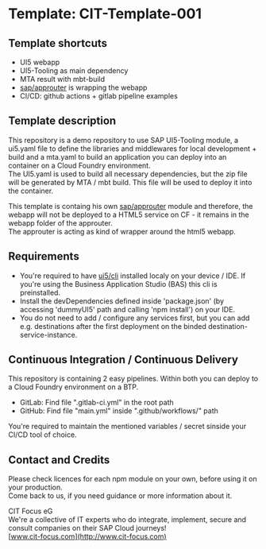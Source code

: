 # Template: CIT-Template-001
## Template shortcuts
* UI5 webapp
* UI5-Tooling as main dependency
* MTA result with mbt-build
* [sap/approuter](https://www.npmjs.com/package/@sap/approuter) is wrapping the webapp
* CI/CD: github actions + gitlab pipeline examples

## Template description
This repository is a demo repository to use SAP UI5-Tooling module, a ui5.yaml file to define the libraries and middlewares for local development + build and a mta.yaml to build an application you can deploy into an container on a Cloud Foundry environment.  
The UI5.yaml is used to build all necessary dependencies, but the zip file will be generated by MTA / mbt build. This file will be used to deploy it into the container.  

This template is containg his own [sap/approuter](https://www.npmjs.com/package/@sap/approuter) module and therefore, the webapp will not be deployed to a HTML5 service on CF - it remains in the webapp folder of the approuter.  
The approuter is acting as kind of wrapper around the html5 webapp.  

## Requirements
* You're required to have [ui5/cli](https://www.npmjs.com/package/@ui5/cli) installed localy on your device / IDE. If you're using the Business Application Studio (BAS) this cli is preinstalled.
* Install the devDependencies defined inside 'package.json' (by accessing 'dummyUI5' path and calling 'npm install') on your IDE.
* You do not need to add / configure any services first, but you can add e.g. destinations after the first deployment on the binded destination-service-instance.

## Continuous Integration / Continuous Delivery
This repository is containing 2 easy pipelines. Within both you can deploy to a Cloud Foundry environment on a BTP. 
* GitLab: Find file ".gitlab-ci.yml" in the root path  
* GitHub: Find file "main.yml" inside ".github/workflows/" path  

You're required to maintain the mentioned variables / secret sinside your CI/CD tool of choice.  

## Contact and Credits
Please check licences for each npm module on your own, before using it on your production.  
Come back to us, if you need guidance or more information about it.  

CIT Focus eG  
We're a collective of IT experts who do integrate, implement, secure and consult companies on their SAP Cloud journeys!  
[www.cit-focus.com](http://www.cit-focus.com)
